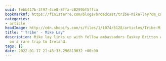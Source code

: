 ```yaml
---
uuid: febb417b-3f97-4ce0-8ffa-c0299bf5ffca
bookmarkOf: https://finisterre.com/blogs/broadcast/tribe-mike-lay?om_campaign=omme_2eb96116-b68_11802_18636
categories:
- article
headImage: http://cdn.shopify.com/s/files/1/1074/5128/articles/Tribe-Mike-Lay-Portrait-Featured-Image.jpg?v=1642419099
title: "'Tribe' - Mike Lay"
description: Mike lay links up with fellow ambassadors Easkey Britton and Noah Lane
  on a rare trip to Ireland.
tags: []
date: 2022-01-17 21:43:33.296813032 +00:00
---
```


